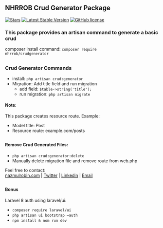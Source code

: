 ## NHRROB Crud Generator Package

<p align="left">
<a href="https://github.com/nhrrob/crudgenerator/stargazers"><img src="https://img.shields.io/github/stars/nhrrob/crudgenerator?style=flat-square" alt="Stars"></a>
<!--<a href="https://packagist.org/packages/nhrrob/crudgenerator"><img src="https://img.shields.io/packagist/dt/nhrrob/crudgenerator.svg?style=flat-square" alt="Total Downloads"></a>-->
<a href="https://packagist.org/packages/nhrrob/crudgenerator"><img src="https://img.shields.io/packagist/v/nhrrob/crudgenerator" alt="Latest Stable Version"></a>
<a href="https://github.com/nhrrob/crudgenerator/blob/master/LICENSE.md"><img alt="GitHub license" src="https://img.shields.io/github/license/nhrrob/crudgenerator"></a>
</p>

### This package provides an artisan command to generate a basic crud

composer install command: 
<code>composer require nhrrob/crudgenerator</code>

## 

### Crud Generator Commands
- install: <code>php artisan crud:generator</code>
- Migration: Add title field and run migration
   - add field: <code>$table->string('title');</code>
   - run migration: <code>php artisan migrate</code>

#### Note: 
This package creates resource route.
Example:
- Model title: Post
- Resource route: example.com/posts 

## 
#### Remove Crud Generated Files:
- <code>php artisan crud:generator:delete</code>
- Manually delete migration file and remove route from web.php


Feel free to contact:  
<a href="https://www.nazmulrobin.com/">nazmulrobin.com</a> | <a href="https://twitter.com/nhr_rob">Twitter</a> | <a href="https://www.linkedin.com/in/nhrrob/">Linkedin</a> | <a href="mailto:robin.sust08@gmail.com">Email</a>


## 
#### Bonus 
Laravel 8 auth using laravel/ui:
- <code>composer require laravel/ui</code>
- <code>php artisan ui bootstrap —auth</code>
- <code>npm install & nom run dev</code>
